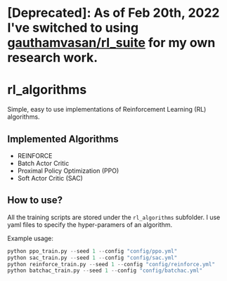 # [Deprecated]: As of Feb 20th, 2022 I've switched to using [gauthamvasan/rl_suite](https://github.com/gauthamvasan/rl_suite) for my own research work.

# rl_algorithms
Simple, easy to use implementations of Reinforcement Learning (RL) algorithms.

## Implemented Algorithms
- REINFORCE
- Batch Actor Critic
- Proximal Policy Optimization (PPO)
- Soft Actor Critic (SAC)

## How to use?
All the training scripts are stored under the `rl_algorithms` subfolder. I use yaml files to 
specify the hyper-paramers of an algorithm. 

Example usage:

```python
python ppo_train.py --seed 1 --config "config/ppo.yml" 
python sac_train.py --seed 1 --config "config/sac.yml" 
python reinforce_train.py --seed 1 --config "config/reinforce.yml" 
python batchac_train.py --seed 1 --config "config/batchac.yml"  
```
